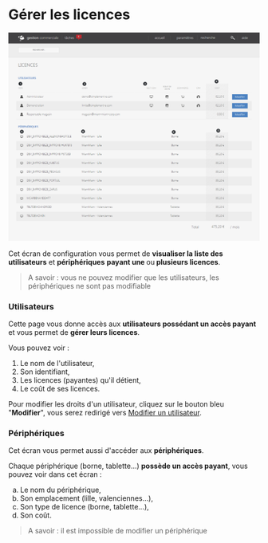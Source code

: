 # Gérer les licences


![licences-screenshotdemosimplementecom20150806113503](images/licences-screenshotdemosimplementecom20150806113503.png)


<p>Cet &eacute;cran de configuration vous permet de <strong>visualiser la liste des utilisateurs</strong> et <strong>p&eacute;riph&eacute;riques</strong> <strong>payant une </strong>ou<strong> plusieurs licences</strong>.</p>
<blockquote>
<p>A savoir : vous ne pouvez modifier que les utilisateurs, les p&eacute;riph&eacute;riques ne sont pas modifiable</p>
</blockquote>
<h3>Utilisateurs</h3>
<p>Cette page vous donne acc&egrave;s aux <strong>utilisateurs poss&eacute;dant un acc&egrave;s payant</strong> et vous permet de <strong>g&eacute;rer leurs licences</strong>.</p>
<p>Vous pouvez voir :</p>
<ol>
<li>Le nom de l'utilisateur,</li>
<li>Son identifiant,</li>
<li>Les licences (payantes) qu'il d&eacute;tient,</li>
<li>Le co&ucirc;t de ses licences.</li>
</ol>
<p>Pour modifier les droits d'un utilisateur, cliquez sur le bouton bleu "<strong>Modifier</strong>", vous serez redirig&eacute; vers <a href="/fr-fr/office/settings/VotreEntreprise/utilisateursdroitsautorisations/EditUser.html">Modifier un utilisateur</a>.</p>
<h3>P&eacute;riph&eacute;riques</h3>
<p>Cet &eacute;cran vous permet aussi d'acc&eacute;der aux <strong>p&eacute;riph&eacute;riques</strong>.</p>
<p>Chaque p&eacute;riph&eacute;rique (borne, tablette...) <strong>poss&egrave;de un acc&egrave;s payant</strong>, vous pouvez voir dans cet &eacute;cran :</p>
<ol type="a">
<li>Le nom du p&eacute;riph&eacute;rique,</li>
<li>Son emplacement (lille, valenciennes...),</li>
<li>Son type de licence (borne, tablette...),</li>
<li>Son co&ucirc;t.</li>
</ol>
<blockquote>
<p>A savoir : il est impossible de modifier un p&eacute;riph&eacute;rique</p>
</blockquote>
<p>&nbsp;</p>
<p>&nbsp;</p>

